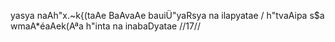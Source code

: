 yasya naAh"x.~k{(taAe BaAvaAe bauiÜ"yaRsya na ilapyatae /
h"tvaAipa s$a wmaA*éaAek(Aªa h"inta na inabaDyatae //17//